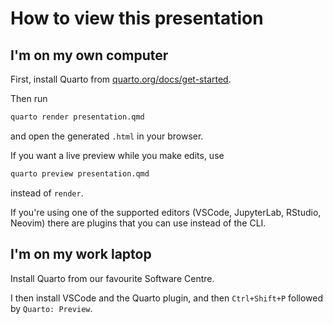 # How to view this presentation

## I'm on my own computer

First, install Quarto from [quarto.org/docs/get-started](https://quarto.org/docs/get-started/).

Then run

```sh
quarto render presentation.qmd
```

and open the generated `.html` in your browser.

If you want a live preview while you make edits, use

```sh
quarto preview presentation.qmd
```

instead of `render`.

If you're using one of the supported editors (VSCode, JupyterLab, RStudio, Neovim) there are plugins that you can use instead of the CLI.


## I'm on my work laptop

Install Quarto from our favourite Software Centre.

I then install VSCode and the Quarto plugin, and then `Ctrl+Shift+P` followed by `Quarto: Preview`.

